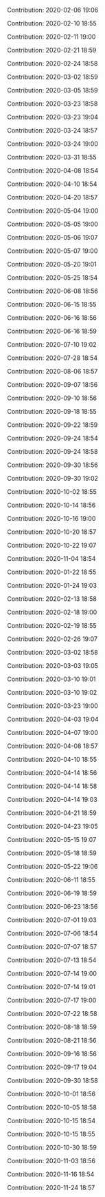 Contribution: 2020-02-06 19:06

Contribution: 2020-02-10 18:55

Contribution: 2020-02-11 19:00

Contribution: 2020-02-21 18:59

Contribution: 2020-02-24 18:58

Contribution: 2020-03-02 18:59

Contribution: 2020-03-05 18:59

Contribution: 2020-03-23 18:58

Contribution: 2020-03-23 19:04

Contribution: 2020-03-24 18:57

Contribution: 2020-03-24 19:00

Contribution: 2020-03-31 18:55

Contribution: 2020-04-08 18:54

Contribution: 2020-04-10 18:54

Contribution: 2020-04-20 18:57

Contribution: 2020-05-04 19:00

Contribution: 2020-05-05 19:00

Contribution: 2020-05-06 19:07

Contribution: 2020-05-07 19:00

Contribution: 2020-05-20 19:01

Contribution: 2020-05-25 18:54

Contribution: 2020-06-08 18:56

Contribution: 2020-06-15 18:55

Contribution: 2020-06-16 18:56

Contribution: 2020-06-16 18:59

Contribution: 2020-07-10 19:02

Contribution: 2020-07-28 18:54

Contribution: 2020-08-06 18:57

Contribution: 2020-09-07 18:56

Contribution: 2020-09-10 18:56

Contribution: 2020-09-18 18:55

Contribution: 2020-09-22 18:59

Contribution: 2020-09-24 18:54

Contribution: 2020-09-24 18:58

Contribution: 2020-09-30 18:56

Contribution: 2020-09-30 19:02

Contribution: 2020-10-02 18:55

Contribution: 2020-10-14 18:56

Contribution: 2020-10-16 19:00

Contribution: 2020-10-20 18:57

Contribution: 2020-10-22 19:07

Contribution: 2020-11-04 18:54

Contribution: 2020-01-22 18:55

Contribution: 2020-01-24 19:03

Contribution: 2020-02-13 18:58

Contribution: 2020-02-18 19:00

Contribution: 2020-02-19 18:55

Contribution: 2020-02-26 19:07

Contribution: 2020-03-02 18:58

Contribution: 2020-03-03 19:05

Contribution: 2020-03-10 19:01

Contribution: 2020-03-10 19:02

Contribution: 2020-03-23 19:00

Contribution: 2020-04-03 19:04

Contribution: 2020-04-07 19:00

Contribution: 2020-04-08 18:57

Contribution: 2020-04-10 18:55

Contribution: 2020-04-14 18:56

Contribution: 2020-04-14 18:58

Contribution: 2020-04-14 19:03

Contribution: 2020-04-21 18:59

Contribution: 2020-04-23 19:05

Contribution: 2020-05-15 19:07

Contribution: 2020-05-18 18:59

Contribution: 2020-05-22 19:06

Contribution: 2020-06-11 18:55

Contribution: 2020-06-19 18:59

Contribution: 2020-06-23 18:56

Contribution: 2020-07-01 19:03

Contribution: 2020-07-06 18:54

Contribution: 2020-07-07 18:57

Contribution: 2020-07-13 18:54

Contribution: 2020-07-14 19:00

Contribution: 2020-07-14 19:01

Contribution: 2020-07-17 19:00

Contribution: 2020-07-22 18:58

Contribution: 2020-08-18 18:59

Contribution: 2020-08-21 18:56

Contribution: 2020-09-16 18:56

Contribution: 2020-09-17 19:04

Contribution: 2020-09-30 18:58

Contribution: 2020-10-01 18:56

Contribution: 2020-10-05 18:58

Contribution: 2020-10-15 18:54

Contribution: 2020-10-15 18:55

Contribution: 2020-10-30 18:59

Contribution: 2020-11-03 18:56

Contribution: 2020-11-16 18:54

Contribution: 2020-11-24 18:57

